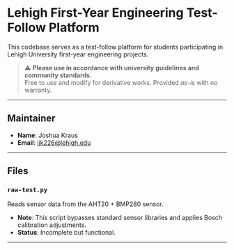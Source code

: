 # Lehigh First-Year Engineering Test-Follow Platform

This codebase serves as a test-follow platform for students participating in Lehigh University first-year engineering projects.  

> ⚠️ **Please use in accordance with university guidelines and community standards.**  
> Free to use and modify for derivative works. Provided *as-is* with no warranty.

---

## Maintainer
- **Name**: Joshua Kraus  
- **Email**: jjk226@lehigh.edu  

---

## Files

### `raw-test.py`
Reads sensor data from the AHT20 + BMP280 sensor.  
- **Note**: This script bypasses standard sensor libraries and applies Bosch calibration adjustments.  
- **Status**: Incomplete but functional.

---
